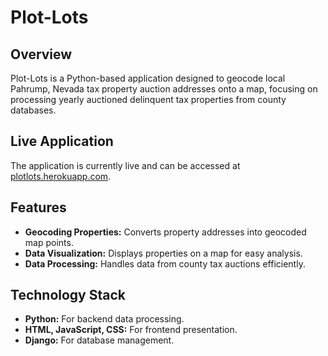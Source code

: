 # Plot-Lots

## Overview
Plot-Lots is a Python-based application designed to geocode local Pahrump, Nevada tax property auction addresses onto a map, focusing on processing yearly auctioned delinquent tax properties from county databases.

## Live Application
The application is currently live and can be accessed at [plotlots.herokuapp.com](https://plotlots.herokuapp.com).

## Features
- **Geocoding Properties:** Converts property addresses into geocoded map points.
- **Data Visualization:** Displays properties on a map for easy analysis.
- **Data Processing:** Handles data from county tax auctions efficiently.

## Technology Stack
- **Python:** For backend data processing.
- **HTML, JavaScript, CSS:** For frontend presentation.
- **Django:** For database management.


